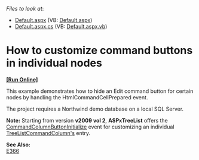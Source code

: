 <!-- default file list -->
*Files to look at*:

* [Default.aspx](./CS/Default.aspx) (VB: [Default.aspx](./VB/Default.aspx))
* [Default.aspx.cs](./CS/Default.aspx.cs) (VB: [Default.aspx.vb](./VB/Default.aspx.vb))
<!-- default file list end -->
# How to customize command buttons in individual nodes
<!-- run online -->
**[[Run Online]](https://codecentral.devexpress.com/e1161)**
<!-- run online end -->


<p>This example demonstrates how to hide an Edit command button for certain nodes by handling the HtmlCommandCellPrepared event.</p><p>The project requires a Northwind demo database on a local SQL Server.</p><p><strong>Note:</strong> Starting from version <strong>v2009 vol 2</strong>, <strong>ASPxTreeList</strong> offers the <a href="http://documentation.devexpress.com/#AspNet/DevExpressWebASPxTreeListASPxTreeList_CommandColumnButtonInitializetopic"><u>CommandColumnButtonInitialize</u></a> event for customizing an individual <a href="http://documentation.devexpress.com/#AspNet/CustomDocument4633"><u>TreeListCommandColumn's</u></a> entry.</p><p><strong>See Also:</strong><br />
<a href="https://www.devexpress.com/Support/Center/p/E366">E366</a></p>

<br/>


